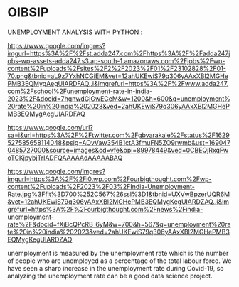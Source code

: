 # OIBSIP

UNEMPLOYMENT ANALYSIS WITH PYTHON :

https://www.google.com/imgres?imgurl=https%3A%2F%2Fst.adda247.com%2Fhttps%3A%2F%2Fadda247jobs-wp-assets-adda247.s3.ap-south-1.amazonaws.com%2Fjobs%2Fwp-content%2Fuploads%2Fsites%2F2%2F2023%2F01%2F23102828%2F01-70.png&tbnid=aL9z7YxhNCGiEM&vet=12ahUKEwiS79q306yAAxXBl2MGHePMB3EQMygAegUIARDFAQ..i&imgrefurl=https%3A%2F%2Fwww.adda247.com%2Fschool%2Funemployment-rate-in-india-2023%2F&docid=7hgnwdGjGwECeM&w=1200&h=600&q=unemployment%20rate%20in%20india%202023&ved=2ahUKEwiS79q306yAAxXBl2MGHePMB3EQMygAegUIARDFAQ

https://www.google.com/url?sa=i&url=https%3A%2F%2Ftwitter.com%2Fgbvarakale%2Fstatus%2F1629527585658114048&psig=AOvVaw354B1ctA3fmuFN5ZO9rwmb&ust=1690470485727000&source=images&cd=vfe&opi=89978449&ved=0CBEQjRxqFwoTCKjpybjTrIADFQAAAAAdAAAAABAQ

https://www.google.com/imgres?imgurl=https%3A%2F%2Fi0.wp.com%2Fourbigthought.com%2Fwp-content%2Fuploads%2F2023%2F03%2FIndia-Unemployment-Rate.jpg%3Ffit%3D700%252C567%26ssl%3D1&tbnid=UXVwBpzerUQR6M&vet=12ahUKEwiS79q306yAAxXBl2MGHePMB3EQMygKegUIARDZAQ..i&imgrefurl=https%3A%2F%2Fourbigthought.com%2Fnews%2Findia-unemployment-rate%2F&docid=fXjBcQPcRB_6yM&w=700&h=567&q=unemployment%20rate%20in%20india%202023&ved=2ahUKEwiS79q306yAAxXBl2MGHePMB3EQMygKegUIARDZAQ

unemployment is measured by the unemployment rate which is the number of people
who are unemployed as a percentage of the total labour force. We have seen a sharp
increase in the unemployment rate during Covid-19, so analyzing the unemployment rate
can be a good data science project. 
